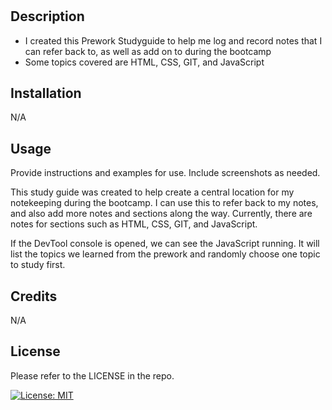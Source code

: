 # <Your-Project-Title>

## Description

- I created this Prework Studyguide to help me log and record notes that I can refer back to, as well as add on to during the bootcamp
- Some topics covered are HTML, CSS, GIT, and JavaScript

## Installation

N/A

## Usage

Provide instructions and examples for use. Include screenshots as needed.

This study guide was created to help create a central location for my notekeeping during the bootcamp. I can use this to refer back to my notes, and also add more notes and sections along the way. Currently, there are notes for sections such as HTML, CSS, GIT, and JavaScript.

If the DevTool console is opened, we can see the JavaScript running. It will list the topics we learned from the prework and randomly choose one topic to study first.



## Credits

N/A

## License

Please refer to the LICENSE in the repo.

[![License: MIT](https://img.shields.io/badge/License-MIT-yellow.svg)](https://opensource.org/licenses/MIT)

